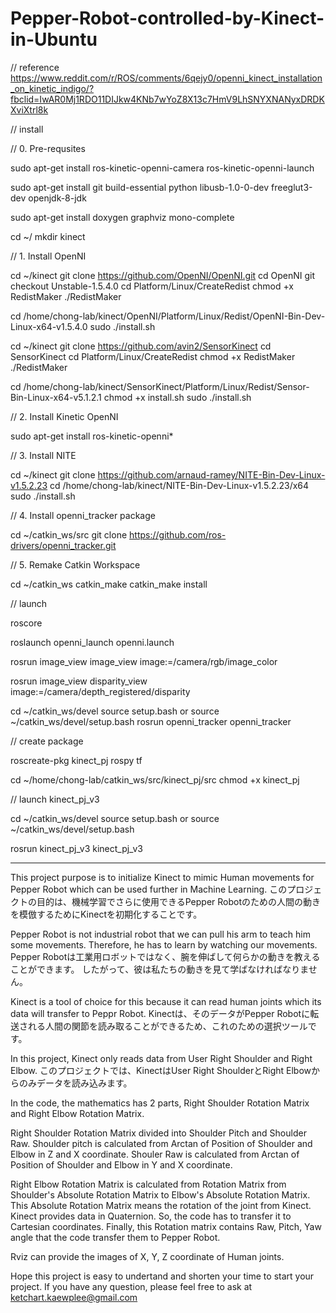 # Pepper-Robot-controlled-by-Kinect-in-Ubuntu
// reference https://www.reddit.com/r/ROS/comments/6qejy0/openni_kinect_installation_on_kinetic_indigo/?fbclid=IwAR0Mj1RDO11DIJkw4KNb7wYoZ8X13c7HmV9LhSNYXNANyxDRDKXviXtrl8k

// install

// 0. Pre-requsites

sudo apt-get install ros-kinetic-openni-camera ros-kinetic-openni-launch

sudo apt-get install git build-essential python libusb-1.0-0-dev freeglut3-dev openjdk-8-jdk

sudo apt-get install doxygen graphviz mono-complete

cd ~/
mkdir kinect

// 1. Install OpenNI

cd ~/kinect
git clone https://github.com/OpenNI/OpenNI.git
cd OpenNI
git checkout Unstable-1.5.4.0
cd Platform/Linux/CreateRedist
chmod +x RedistMaker
./RedistMaker

cd /home/chong-lab/kinect/OpenNI/Platform/Linux/Redist/OpenNI-Bin-Dev-Linux-x64-v1.5.4.0
sudo ./install.sh

cd ~/kinect
git clone https://github.com/avin2/SensorKinect
cd SensorKinect
cd Platform/Linux/CreateRedist
chmod +x RedistMaker
./RedistMaker

cd /home/chong-lab/kinect/SensorKinect/Platform/Linux/Redist/Sensor-Bin-Linux-x64-v5.1.2.1
chmod +x install.sh
sudo ./install.sh

// 2. Install Kinetic OpenNI

sudo apt-get install ros-kinetic-openni*

// 3. Install NITE

cd ~/kinect
git clone https://github.com/arnaud-ramey/NITE-Bin-Dev-Linux-v1.5.2.23
cd /home/chong-lab/kinect/NITE-Bin-Dev-Linux-v1.5.2.23/x64
sudo ./install.sh

// 4. Install openni_tracker package

cd ~/catkin_ws/src
git clone https://github.com/ros-drivers/openni_tracker.git

// 5. Remake Catkin Workspace

cd ~/catkin_ws
catkin_make
catkin_make install

// launch

roscore

roslaunch openni_launch openni.launch

rosrun image_view image_view image:=/camera/rgb/image_color

rosrun image_view disparity_view image:=/camera/depth_registered/disparity

cd ~/catkin_ws/devel
source setup.bash 
or 
source ~/catkin_ws/devel/setup.bash
rosrun openni_tracker openni_tracker

// create package

roscreate-pkg kinect_pj rospy tf

cd ~/home/chong-lab/catkin_ws/src/kinect_pj/src
chmod +x kinect_pj

// launch kinect_pj_v3

cd ~/catkin_ws/devel
source setup.bash 
or 
source ~/catkin_ws/devel/setup.bash

rosrun kinect_pj_v3 kinect_pj_v3

********************************************************************************************************************

This project purpose is to initialize Kinect to mimic Human movements for Pepper Robot which can be used further in Machine Learning. 
このプロジェクトの目的は、機械学習でさらに使用できるPepper Robotのための人間の動きを模倣するためにKinectを初期化することです。

Pepper Robot is not industrial robot that we can pull his arm to teach him some movements. Therefore, he has to learn by watching our movements.
Pepper Robotは工業用ロボットではなく、腕を伸ばして何らかの動きを教えることができます。 したがって、彼は私たちの動きを見て学ばなければなりません。

Kinect is a tool of choice for this because it can read human joints which its data will transfer to Peppr Robot.
Kinectは、そのデータがPepper Robotに転送される人間の関節を読み取ることができるため、これのための選択ツールです。

In this project, Kinect only reads data from User Right Shoulder and Right Elbow.
このプロジェクトでは、KinectはUser Right ShoulderとRight Elbowからのみデータを読み込みます。

In the code, the mathematics has 2 parts, Right Shoulder Rotation Matrix and Right Elbow Rotation Matrix.

Right Shoulder Rotation Matrix divided into Shoulder Pitch and Shoulder Raw. Shoulder pitch is calculated from Arctan of Position of Shoulder and Elbow in Z and X coordinate. Shouler Raw is calculated from Arctan of Position of Shoulder and Elbow in Y and X coordinate.

Right Elbow Rotation Matrix is calculated from Rotation Matrix from Shoulder's Absolute Rotation Matrix to Elbow's Absolute Rotation Matrix. This Absolute Rotation Matrix means the rotation of the joint from Kinect. Kinect provides data in Quaternion. So, the code has to transfer it to Cartesian coordinates. Finally, this Rotation matrix contains Raw, Pitch, Yaw angle that the code transfer them to Pepper Robot.

Rviz can provide the images of X, Y, Z coordinate of Human joints.

Hope this project is easy to undertand and shorten your time to start your project.
If you have any question, please feel free to ask at
ketchart.kaewplee@gmail.com
